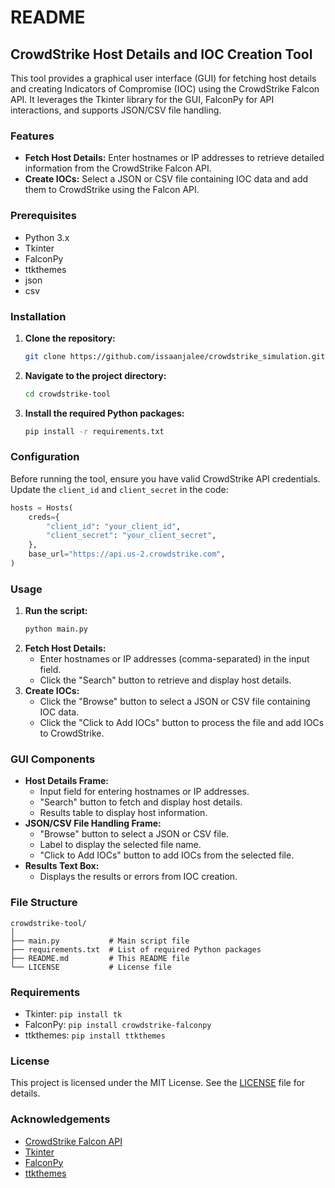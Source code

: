 # README

## CrowdStrike Host Details and IOC Creation Tool

This tool provides a graphical user interface (GUI) for fetching host details and creating Indicators of Compromise (IOC) using the CrowdStrike Falcon API. It leverages the Tkinter library for the GUI, FalconPy for API interactions, and supports JSON/CSV file handling.

### Features

- **Fetch Host Details:** Enter hostnames or IP addresses to retrieve detailed information from the CrowdStrike Falcon API.
- **Create IOCs:** Select a JSON or CSV file containing IOC data and add them to CrowdStrike using the Falcon API.

### Prerequisites

- Python 3.x
- Tkinter
- FalconPy
- ttkthemes
- json
- csv

### Installation

1. **Clone the repository:**
   ```bash
   git clone https://github.com/issaanjalee/crowdstrike_simulation.git
   ```
2. **Navigate to the project directory:**
   ```bash
   cd crowdstrike-tool
   ```
3. **Install the required Python packages:**
   ```bash
   pip install -r requirements.txt
   ```

### Configuration

Before running the tool, ensure you have valid CrowdStrike API credentials. Update the `client_id` and `client_secret` in the code:

```python
hosts = Hosts(
    creds={
        "client_id": "your_client_id",
        "client_secret": "your_client_secret",
    },
    base_url="https://api.us-2.crowdstrike.com",
)
```

### Usage

1. **Run the script:**
   ```bash
   python main.py
   ```
2. **Fetch Host Details:**
   - Enter hostnames or IP addresses (comma-separated) in the input field.
   - Click the "Search" button to retrieve and display host details.
3. **Create IOCs:**
   - Click the "Browse" button to select a JSON or CSV file containing IOC data.
   - Click the "Click to Add IOCs" button to process the file and add IOCs to CrowdStrike.

### GUI Components

- **Host Details Frame:**
  - Input field for entering hostnames or IP addresses.
  - "Search" button to fetch and display host details.
  - Results table to display host information.
- **JSON/CSV File Handling Frame:**
  - "Browse" button to select a JSON or CSV file.
  - Label to display the selected file name.
  - "Click to Add IOCs" button to add IOCs from the selected file.
- **Results Text Box:**
  - Displays the results or errors from IOC creation.

### File Structure

```
crowdstrike-tool/
│
├── main.py           # Main script file
├── requirements.txt  # List of required Python packages
├── README.md         # This README file
└── LICENSE           # License file
```

### Requirements

- Tkinter: `pip install tk`
- FalconPy: `pip install crowdstrike-falconpy`
- ttkthemes: `pip install ttkthemes`

### License

This project is licensed under the MIT License. See the [LICENSE](LICENSE) file for details.

### Acknowledgements

- [CrowdStrike Falcon API](https://www.crowdstrike.com/)
- [Tkinter](https://docs.python.org/3/library/tkinter.html)
- [FalconPy](https://github.com/CrowdStrike/falconpy)
- [ttkthemes](https://github.com/RedFantom/ttkthemes)

